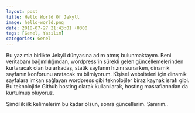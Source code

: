 ```yaml
---
layout: post
title: Hello World Of Jekyll
image: hello-world.png
date: 2018-07-27 21:43:01 +0300
tags: [Genel, Yazılım]
categories: Genel
---
```


Bu yazımla birlikte Jekyll dünyasına adım atmış bulunmaktayım. Beni veritabanı bağımlılığından, wordpress'in sürekli gelen güncellemelerinden kurtaracak olan bu arkadaş, statik sayfanın hızını sunarken, dinamik sayfanın konforunu aratacak mı bilmiyorum. Kişisel websiteleri için dinamik sayfalara imkan sağlayan wordpress gibi teknolojiler biraz kaynak israfı gibi. Bu teknolojide Github hosting olarak kullanılarak, hosting masraflarından da kurtulmuş oluyoruz.  

Şimdilik ilk kelimelerim bu kadar olsun, sonra güncellerim. Sanırım..

